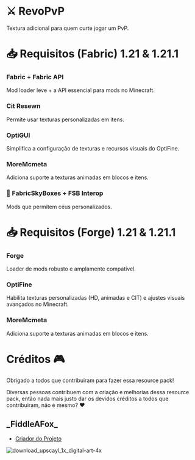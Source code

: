 # ⚔️ RevoPvP
Textura adicional para quem curte jogar um PvP.

# 📥 Requisitos (Fabric) 1.21 & 1.21.1
### Fabric + Fabric API
Mod loader leve + a API essencial para mods no Minecraft.
### Cit Resewn
Permite usar texturas personalizadas em itens.
### OptiGUI
Simplifica a configuração de texturas e recursos visuais do OptiFine.
### MoreMcmeta
Adiciona suporte a texturas animadas em blocos e itens.
### 🌟 FabricSkyBoxes + FSB Interop
Mods que permitem céus personalizados.

# 📥 Requisitos (Forge) 1.21 & 1.21.1
### Forge
Loader de mods robusto e amplamente compatível.
### OptiFine
Habilita texturas personalizadas (HD, animadas e CIT) e ajustes visuais avançados no Minecraft. 
### MoreMcmeta
Adiciona suporte a texturas animadas em blocos e itens.

# Créditos 🎮
Obrigado a todos que contribuiram para fazer essa resource pack!

Diversas pessoas contribuem com a criação e melhorias dessa resource pack, então nada mais justo dar os devidos créditos a todos que contribuiram, não é mesmo? ♥

## \_FiddleAFox_
* [Criador do Projeto](https://steamcommunity.com/profiles/76561198186909126/)

![download_upscayl_1x_digital-art-4x](https://github.com/user-attachments/assets/57d95a94-db4d-473b-8e5d-60c9f74f7605)
